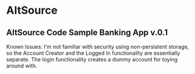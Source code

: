 # AltSource
AltSource Code Sample
Banking App v.0.1
--------------------
Known Issues: I'm not familiar with security using non-persistent storage, so the Account Creator and the Logged In functionality are essentially separate. 
The login functionality creates a dummy account for toying around with.
